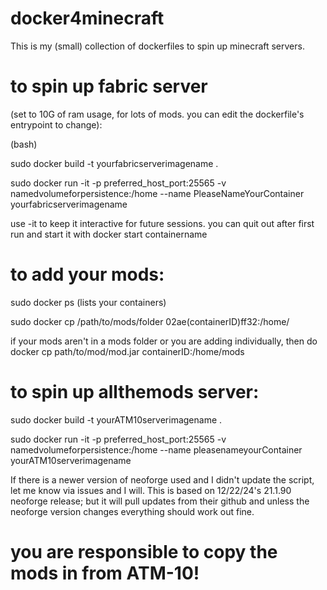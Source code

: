 # docker4minecraft
This is my (small) collection of dockerfiles to spin up minecraft servers.

# to spin up fabric server 
(set to 10G of ram usage, for lots of mods. you can edit the dockerfile's entrypoint to change):


(bash)

sudo docker build -t yourfabricserverimagename .

sudo docker run -it -p preferred_host_port:25565 -v namedvolumeforpersistence:/home --name PleaseNameYourContainer yourfabricserverimagename

use -it to keep it interactive for future sessions. you can quit out after first run and start it with docker start containername

# to add your mods:


sudo docker ps (lists your containers)

sudo docker cp /path/to/mods/folder 02ae(containerID)ff32:/home/

if your mods aren't in a mods folder or you are adding individually, then do docker cp path/to/mod/mod.jar containerID:/home/mods

# to spin up allthemods server:


sudo docker build -t yourATM10serverimagename .

sudo docker run -it -p preferred_host_port:25565 -v namedvolumeforpersistence:/home --name pleasenameyourContainer yourATM10serverimagename

If there is a newer version of neoforge used and I didn't update the script, let me know via issues and I will.
This is based on 12/22/24's 21.1.90 neoforge release; but it will pull updates from their github and unless the neoforge 
version changes everything should work out fine.
# you are responsible to copy the mods in from ATM-10! 
